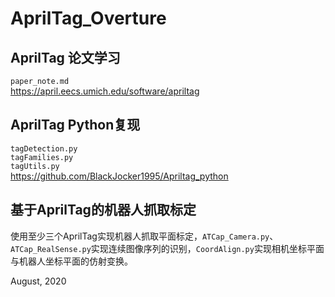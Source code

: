 # AprilTag_Overture

## AprilTag 论文学习
`paper_note.md`  
https://april.eecs.umich.edu/software/apriltag

## AprilTag Python复现
`tagDetection.py`  
`tagFamilies.py`  
`tagUtils.py`  
https://github.com/BlackJocker1995/Apriltag_python

## 基于AprilTag的机器人抓取标定
使用至少三个AprilTag实现机器人抓取平面标定，`ATCap_Camera.py`、`ATCap_RealSense.py`实现连续图像序列的识别，`CoordAlign.py`实现相机坐标平面与机器人坐标平面的仿射变换。

August, 2020
